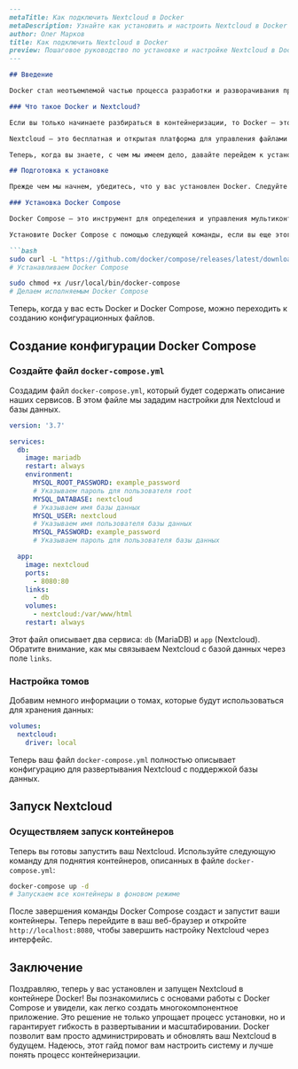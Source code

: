 ```markdown
---
metaTitle: Как подключить Nextcloud в Docker
metaDescription: Узнайте как установить и настроить Nextcloud в Docker - от базовой конфигурации до подключения к базе данных и настройки сетей
author: Олег Марков
title: Как подключить Nextcloud в Docker
preview: Пошаговое руководство по установке и настройке Nextcloud в Docker - от базовой конфигурации до подключения с базой данных
---

## Введение

Docker стал неотъемлемой частью процесса разработки и разворачивания приложений, и все больше сервисов переходят на контейнеризацию. Nextcloud – это мощная платформа для совместной работы, личного облачного хранения и взаимодействия с документами. Установка Nextcloud в Docker позволяет значительно упростить управление и разворачивание, а также увеличить гибкость и масштабируемость системы. В этой статье я покажу вам, как установить и настроить Nextcloud в Docker, чтобы вы могли комфортно работать с этой замечательной платформой.

### Что такое Docker и Nextcloud?

Если вы только начинаете разбираться в контейнеризации, то Docker – это инструмент, который позволяет запускать приложения в изолированных средах, называемых контейнерами. Контейнеры включают все необходимые компоненты для работы вашего приложения, что делает его независимым от операционной системы.

Nextcloud – это бесплатная и открытая платформа для управления файлами и документами, предоставляющая средства для совместной работы. Она может использоваться как личное облачное хранилище или как корпоративный инструмент для совместной работы.

Теперь, когда вы знаете, с чем мы имеем дело, давайте перейдем к установке Nextcloud с использованием Docker.

## Подготовка к установке

Прежде чем мы начнем, убедитесь, что у вас установлен Docker. Следуйте официальной документации Docker, чтобы установить его на вашей системе, если это еще не сделано.

### Установка Docker Compose

Docker Compose – это инструмент для определения и управления мультиконтейнерными Docker-приложениями. Мы будем использовать его для упрощения развертывания Nextcloud и сопутствующих сервисов.

Установите Docker Compose с помощью следующей команды, если вы еще этого не сделали:

```bash
sudo curl -L "https://github.com/docker/compose/releases/latest/download/docker-compose-$(uname -s)-$(uname -m)" -o /usr/local/bin/docker-compose
# Устанавливаем Docker Compose

sudo chmod +x /usr/local/bin/docker-compose
# Делаем исполняемым Docker Compose
```

Теперь, когда у вас есть Docker и Docker Compose, можно переходить к созданию конфигурационных файлов.

## Создание конфигурации Docker Compose

### Создайте файл `docker-compose.yml`

Создадим файл `docker-compose.yml`, который будет содержать описание наших сервисов. В этом файле мы зададим настройки для Nextcloud и базы данных.

```yaml
version: '3.7'

services:
  db:
    image: mariadb
    restart: always
    environment:
      MYSQL_ROOT_PASSWORD: example_password
      # Указываем пароль для пользователя root
      MYSQL_DATABASE: nextcloud
      # Указываем имя базы данных
      MYSQL_USER: nextcloud
      # Указываем имя пользователя базы данных
      MYSQL_PASSWORD: example_password
      # Указываем пароль для пользователя базы данных

  app:
    image: nextcloud
    ports:
      - 8080:80
    links:
      - db
    volumes:
      - nextcloud:/var/www/html
    restart: always
```

Этот файл описывает два сервиса: `db` (MariaDB) и `app` (Nextcloud). Обратите внимание, как мы связываем Nextcloud с базой данных через поле `links`.

### Настройка томов

Добавим немного информации о томах, которые будут использоваться для хранения данных:

```yaml
volumes:
  nextcloud:
    driver: local
```

Теперь ваш файл `docker-compose.yml` полностью описывает конфигурацию для развертывания Nextcloud с поддержкой базы данных.

## Запуск Nextcloud

### Осуществляем запуск контейнеров

Теперь вы готовы запустить ваш Nextcloud. Используйте следующую команду для поднятия контейнеров, описанных в файле `docker-compose.yml`:

```bash
docker-compose up -d
# Запускаем все контейнеры в фоновом режиме
```

После завершения команды Docker Compose создаст и запустит ваши контейнеры. Теперь перейдите в ваш веб-браузер и откройте `http://localhost:8080`, чтобы завершить настройку Nextcloud через интерфейс.

## Заключение

Поздравляю, теперь у вас установлен и запущен Nextcloud в контейнере Docker! Вы познакомились с основами работы с Docker Compose и увидели, как легко создать многокомпонентное приложение. Это решение не только упрощает процесс установки, но и гарантирует гибкость в развертывании и масштабировании. Docker позволит вам просто администрировать и обновлять ваш Nextcloud в будущем. Надеюсь, этот гайд помог вам настроить систему и лучше понять процесс контейнеризации.
```